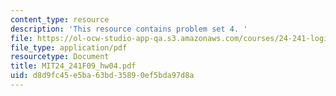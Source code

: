 ```yaml
---
content_type: resource
description: 'This resource contains problem set 4. '
file: https://ol-ocw-studio-app-qa.s3.amazonaws.com/courses/24-241-logic-i-fall-2009/d8d9fc45e5ba63bd35890ef5bda97d8a_MIT24_241F09_hw04.pdf
file_type: application/pdf
resourcetype: Document
title: MIT24_241F09_hw04.pdf
uid: d8d9fc45-e5ba-63bd-3589-0ef5bda97d8a
---
```

